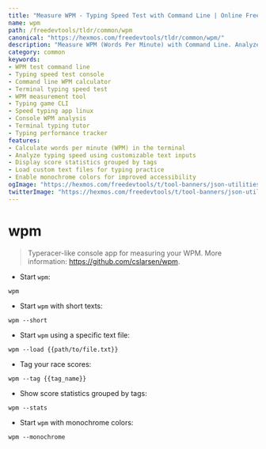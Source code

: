 ```yaml
---
title: "Measure WPM - Typing Speed Test with Command Line | Online Free DevTools by Hexmos"
name: wpm
path: /freedevtools/tldr/common/wpm
canonical: "https://hexmos.com/freedevtools/tldr/common/wpm/"
description: "Measure WPM (Words Per Minute) with Command Line. Analyze your typing speed and accuracy using this console-based tool. Free online tool, no registration required."
category: common
keywords:
- WPM test command line
- Typing speed test console
- Command line WPM calculator
- Terminal typing speed test
- WPM measurement tool
- Typing game CLI
- Speed typing app linux
- Console WPM analysis
- Terminal typing tutor
- Typing performance tracker
features:
- Calculate words per minute (WPM) in the terminal
- Analyze typing speed using customizable text inputs
- Display score statistics grouped by tags
- Load custom text files for typing practice
- Enable monochrome colors for improved accessibility
ogImage: "https://hexmos.com/freedevtools/t/tool-banners/json-utilities-banner.png"
twitterImage: "https://hexmos.com/freedevtools/t/tool-banners/json-utilities-banner.png"
---
```


# wpm

> Typeracer-like console app for measuring your WPM.
> More information: <https://github.com/cslarsen/wpm>.

- Start `wpm`:

`wpm`

- Start `wpm` with short texts:

`wpm --short`

- Start `wpm` using a specific text file:

`wpm --load {{path/to/file.txt}}`

- Tag your race scores:

`wpm --tag {{tag_name}}`

- Show score statistics grouped by tags:

`wpm --stats`

- Start `wpm` with monochrome colors:

`wpm --monochrome`
